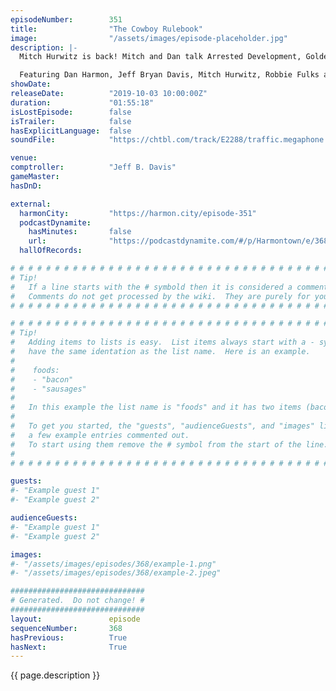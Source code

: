 ```yaml
---
episodeNumber:        351
title:                "The Cowboy Rulebook"
image:                "/assets/images/episode-placeholder.jpg"
description: |-
  Mitch Hurwitz is back! Mitch and Dan talk Arrested Development, Golden Girls, upcoming projects and the future of network TV. Singer/songwriter Robbie Fulks joins in with some tales told via country music.

  Featuring Dan Harmon, Jeff Bryan Davis, Mitch Hurwitz, Robbie Fulks and Rob Schrab.
showDate:             
releaseDate:          "2019-10-03 10:00:00Z"
duration:             "01:55:18"
isLostEpisode:        false
isTrailer:            false
hasExplicitLanguage:  false
soundFile:            "https://chtbl.com/track/E2288/traffic.megaphone.fm/STA4296678179.mp3?updated=1596574908"

venue:                
comptroller:          "Jeff B. Davis"
gameMaster:           
hasDnD:               

external:
  harmonCity:         "https://harmon.city/episode-351"
  podcastDynamite:
    hasMinutes:       false
    url:              "https://podcastdynamite.com/#/p/Harmontown/e/368/351"
  hallOfRecords:      

# # # # # # # # # # # # # # # # # # # # # # # # # # # # # # # # # # # # # # # # # # # # #
# Tip!
#   If a line starts with the # symbold then it is considered a comment.
#   Comments do not get processed by the wiki.  They are purely for your information.
# # # # # # # # # # # # # # # # # # # # # # # # # # # # # # # # # # # # # # # # # # # # #

# # # # # # # # # # # # # # # # # # # # # # # # # # # # # # # # # # # # # # # # # # # # #
# Tip!
#   Adding items to lists is easy.  List items always start with a - symbol and have
#   have the same identation as the list name.  Here is an example.
#
#    foods:
#    - "bacon"
#    - "sausages"
#
#   In this example the list name is "foods" and it has two items (bacon, and sausages).
#
#   To get you started, the "guests", "audienceGuests", and "images" lists below have
#   a few example entries commented out.
#   To start using them remove the # symbol from the start of the line.
#
# # # # # # # # # # # # # # # # # # # # # # # # # # # # # # # # # # # # # # # # # # # # #

guests:
#- "Example guest 1"
#- "Example guest 2"

audienceGuests:
#- "Example guest 1"
#- "Example guest 2"

images:
#- "/assets/images/episodes/368/example-1.png"
#- "/assets/images/episodes/368/example-2.jpeg"

##############################
# Generated.  Do not change! #
##############################
layout:               episode
sequenceNumber:       368
hasPrevious:          True
hasNext:              True
---
```


<!-- The episode description will be rendered here -->
{{ page.description }}

<!-- Add your content BELOW here -->
<!-- vvvvvvvvvvvvvvvvvvvvvvvvvvv -->




<!-- ^^^^^^^^^^^^^^^^^^^^^^^^^^^ -->
<!-- Add your content ABOVE here -->

<!-- The episode gallery will be rendered here -->